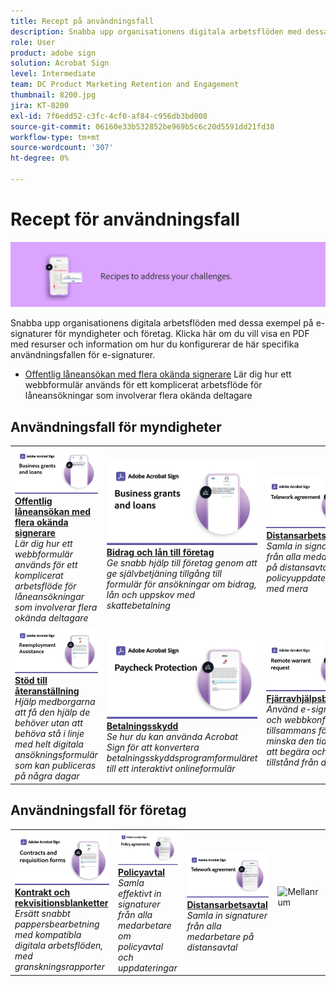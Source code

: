 ```yaml
---
title: Recept på användningsfall
description: Snabba upp organisationens digitala arbetsflöden med dessa exempel på e-signaturer för myndigheter och företag
role: User
product: adobe sign
solution: Acrobat Sign
level: Intermediate
team: DC Product Marketing Retention and Engagement
thumbnail: 8200.jpg
jira: KT-8200
exl-id: 7f6edd52-c3fc-4cf0-af84-c956db3bd008
source-git-commit: 06160e33b532852be969b5c6c20d5591dd21fd38
workflow-type: tm+mt
source-wordcount: '307'
ht-degree: 0%

---
```


# Recept för användningsfall

![Banderoll för användningsfall](../assets/Hero-Recipe.png)

Snabba upp organisationens digitala arbetsflöden med dessa exempel på e-signaturer för myndigheter och företag. Klicka här om du vill visa en PDF med resurser och information om hur du konfigurerar de här specifika användningsfallen för e-signaturer.

* [Offentlig låneansökan med flera okända signerare](webform-multiple-signers.md)
Lär dig hur ett webbformulär används för ett komplicerat arbetsflöde för låneansökningar som involverar flera okända deltagare

## Användningsfall för myndigheter

<table style="table-layout:fixed">
<tr>
  <td>
    <a href="webform-multiple-signers.md">
      <img alt="Offentlig låneansökan med flera okända signerare" src="../assets/UC_Business.png" />
    </a>
    <div>
    <a href="webform-multiple-signers.md"><strong>Offentlig låneansökan med flera okända signerare</strong></a>
    </div>
    <em>Lär dig hur ett webbformulär används för ett komplicerat arbetsflöde för låneansökningar som involverar flera okända deltagare</em>
    <br>
  </td> 
  <td>
    <a href="usecasegovgrants.md">
      <img alt="Bidrag och lån till företag" src="../assets/UC_Business.png" />
    </a>
    <div>
    <a href="usecasegovgrants.md"><strong>Bidrag och lån till företag</strong></a>
    </div>
    <em>Ge snabb hjälp till företag genom att ge självbetjäning tillgång till formulär för ansökningar om bidrag, lån och uppskov med skattebetalning</em>
    <br>
  </td> 
  <td>
    <a href="usecasegovtelework.md">
      <img alt="Distansarbetsavtal" src="../assets/UC_MegasignR.png" />
    </a>
    <div>
    <a href="usecasegovtelework.md"><strong>Distansarbetsavtal</strong></a>
    </div>
    <em>Samla in signaturer från alla medarbetare på distansavtal, policyuppdateringar med mera</em>
    <br>
  </td>
  <td>
    <a href="usecasegovcontracts.md">
      <img alt="Kontrakt och rekvisitionsblanketter" src="../assets/UC_WorkflowR.png" />
    </a>
    <div>
    <a href="usecasegovcontracts.md"><strong>Kontrakt och rekvisitionsblanketter</strong></a>
    </div>
    <em>Ersätt snabbt pappersbearbetning med kompatibla digitala arbetsflöden, med granskningsrapporter</em>
    <br>
  </td>
</tr>
<tr>
 <td>
    <a href="usecasegovreemployment.md">
      <img alt="Stöd till återanställning" src="../assets/UC_WebformsR.png" />
    </a>
    <div>
    <a href="usecasegovreemployment.md"><strong>Stöd till återanställning</strong></a>
    </div>
    <em>Hjälp medborgarna att få den hjälp de behöver utan att behöva stå i linje med helt digitala ansökningsformulär som kan publiceras på några dagar</em>
    <br>
  </td>
  <td>
    <a href="usecasegovpaycheck.md">
      <img alt="Betalningsskydd" src="../assets/UC_PaycheckProtectionR.png" />
    </a>
    <div>
    <a href="usecasegovpaycheck.md"><strong>Betalningsskydd</strong></a>
    </div>
    <em>Se hur du kan använda Acrobat Sign för att konvertera betalningsskyddsprogramformuläret till ett interaktivt onlineformulär</em>
    <br>
  </td>
  <td>
    <a href="usecasegovremote.md">
      <img alt="Fjärravhjälpsbegäran" src="../assets/UC_Remote_WarrantR.png" />
    </a>
    <div>
    <a href="usecasegovremote.md"><strong>Fjärravhjälpsbegäran</strong></a>
    </div>
    <em>Använd e-signaturer och webbkonferenser tillsammans för att minska den tid det tar att begära och säkra tillstånd från domare</em>
    <br>
  </td>
  <td>
    <img alt="Mellanrum" src="../assets/Grayspacer.png" />
    <div>
    <br>
  </td>
</tr>
</table>

## Användningsfall för företag

<table style="table-layout:fixed">
<tr>
  <td>
    <a href="usecasecomcontracts.md">
      <img alt="Kontrakt och rekvisitionsblanketter" src="../assets/UC_WorkflowR.png" />
    </a>
    <div>
    <a href="usecasecomcontracts.md"><strong>Kontrakt och rekvisitionsblanketter</strong></a>
    </div>
    <em>Ersätt snabbt pappersbearbetning med kompatibla digitala arbetsflöden, med granskningsrapporter</em>
    <br>
  </td> 
  <td>
    <a href="usecasecompolicy.md">
      <img alt="Policyavtal" src="../assets/UC_Policy.png" />
    </a>
    <div>
    <a href="usecasecompolicy.md"><strong>Policyavtal</strong></a>
    </div>
    <em>Samla effektivt in signaturer från alla medarbetare om policyavtal och uppdateringar</em>
    <br>
  </td>
  <td>
    <a href="usecasecomtelework.md">
      <img alt="Distansarbetsavtal" src="../assets/UC_MegasignR.png" />
    </a>
    <div>
    <a href="usecasecomtelework.md"><strong>Distansarbetsavtal</strong></a>
    </div>
    <em>Samla in signaturer från alla medarbetare på distansavtal</em>
    <br>
  </td>
  <td>
    <img alt="Mellanrum" src="../assets/Whitespacer.png" />
    <div>
    <br>
  </td>
</tr>
</table>
